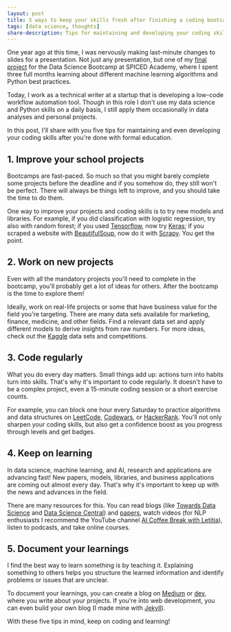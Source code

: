 ```yaml
---
layout: post
title: 5 ways to keep your skills fresh after finishing a coding bootcamp
tags: [data science, thoughts]
share-description: Tips for maintaining and developing your coding skills after you're done with formal education.
---
```



One year ago at this time, I was nervously making last-minute changes to slides for a presentation. Not just any presentation, but one of my [final project]([https://github.com/lorenanda/speech-emotion-recognition](https://github.com/lorenanda/speech-emotion-recognition)) for the Data Science Bootcamp at SPICED Academy, where I spent three full months learning about different machine learning algorithms and Python best practices.

Today, I work as a technical writer at a startup that is developing a low-code workflow automation tool. Though in this role I don't use my data science and Python skills on a daily basis, I still apply them occasionally in data analyses and personal projects.

In this post, I'll share with you five tips for maintaining and even developing your coding skills after you're done with formal education.

## 1. Improve your school projects

Bootcamps are fast-paced. So much so that you might barely complete some projects before the deadline and if you somehow do, they still won't be perfect. There will always be things left to improve, and you should take the time to do them.

One way to improve your projects and coding skills is to try new models and libraries. For example, if you did classification with logistic regression, try also with random forest; if you used [Tensorflow](https://www.tensorflow.org/), now try [Keras](https://keras.io/); if you scraped a website with [BeautifulSoup](https://beautiful-soup-4.readthedocs.io/en/latest/), now do it with [Scrapy](https://scrapy.org/). You get the point. 

## 2. Work on new projects

Even with all the mandatory projects you'll need to complete in the bootcamp, you'll probably get a  lot of ideas for others. After the bootcamp is the time to explore them!

Ideally, work on real-life projects or some that have business value for the field you're targeting. There are many data sets available for marketing, finance, medicine, and other fields. Find a relevant data set and apply different models to derive insights from raw numbers. For more ideas, check out the [Kaggle](https://www.kaggle.com/) data sets and competitions.

## 3. Code regularly

What you do every day matters. Small things add up: actions turn into habits turn into skills. That's why it's important to code regularly. It doesn't have to be a complex project, even a 15-minute coding session or a short exercise counts. 

For example, you can block one hour every Saturday to practice algorithms and data structures on [LeetCode](https://leetcode.com/), [Codewars](https://www.codewars.com/), or [HackerRank](https://www.hackerrank.com/). You'll not only sharpen your coding skills, but also get a confidence boost as you progress through levels and get badges.

## 4. Keep on learning

In data science, machine learning, and AI, research and applications are advancing fast! New papers, models, libraries, and business applications are coming out almost every day. That's why it's important to keep up with the news and advances in the field.

There are many resources for this. You can read blogs (like [Towards Data Science](https://towardsdatascience.com/?gi=73ee6fa159ba) and [Data Science Central](https://towardsdatascience.com/?gi=73ee6fa159ba)) and [papers](https://arxiv.org/list/stat.ML/recent), watch videos (for NLP enthusiasts I recommend the YouTube channel [AI Coffee Break with Letitia](https://www.youtube.com/c/AICoffeeBreak)), listen to podcasts, and take online courses.

## 5. Document your learnings

I find the best way to learn something is by teaching it. Explaining something to others helps you structure the learned information and identify problems or issues that are unclear. 

To document your learnings, you can create a blog on [Medium](https://lorenaciutacu.medium.com/) or [dev](http://dev.to/lorena), where you write about your projects. If you're into web development, you can even build your own blog (I made mine with [Jekyll](https://jekyllrb.com/)).

With these five tips in mind, keep on coding and learning!